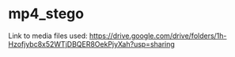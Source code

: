 # mp4_stego

Link to media files used: https://drive.google.com/drive/folders/1h-Hzofjybc8x52WTjDBQER8OekPjyXah?usp=sharing
